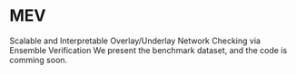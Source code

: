 # MEV
Scalable and Interpretable Overlay/Underlay Network Checking via Ensemble Verification
We present the benchmark dataset, and the code is comming soon.
